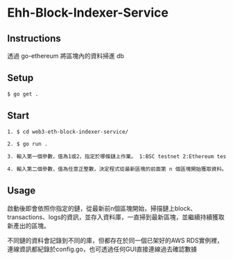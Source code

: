 # Ehh-Block-Indexer-Service

## Instructions

透過 go-ethereum 將區塊內的資料掃進 db

## Setup

```zsh
$ go get .
```

## Start

```zsh
1. $ cd web3-eth-block-indexer-service/

2. $ go run .

3. 輸入第一個參數，值為1或2，指定於哪條鏈上作業。 1:BSC testnet 2:Ethereum testnet(Goerli)

4. 輸入第二個參數，值為任意正整數，決定程式從最新區塊的前面第 n 個區塊開始獲取資料。 若沒輸入則預設 n = 10
```

## Usage

啟動後即會依照你指定的鏈，從最新前n個區塊開始，掃描鏈上block、transactions、logs的資訊，並存入資料庫，一直掃到最新區塊，並繼續持續獲取新產出的區塊。

不同鏈的資料會記錄到不同的庫，但都存在於同一個已架好的AWS RDS實例裡，連線資訊都紀錄於config.go，也可透過任何GUI直接連線過去確認數據
